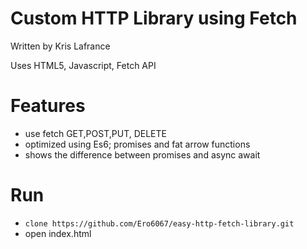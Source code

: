 # Custom HTTP Library using Fetch
Written by Kris Lafrance

Uses HTML5, Javascript, Fetch API

# Features

* use fetch GET,POST,PUT, DELETE
* optimized using Es6; promises and fat arrow functions
* shows the difference between promises and async await

# Run

* `clone https://github.com/Ero6067/easy-http-fetch-library.git`
* open index.html
